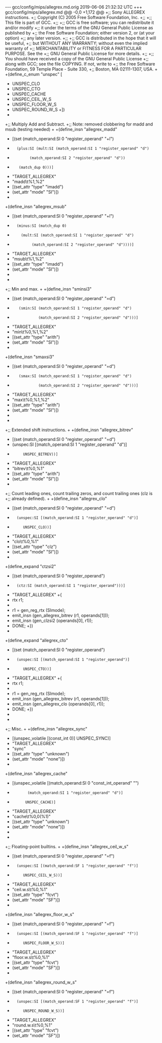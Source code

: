 --- gcc/config/mips/allegrex.md.orig	2019-06-06 21:32:32 UTC
+++ gcc/config/mips/allegrex.md
@@ -0,0 +1,172 @@
+;; Sony ALLEGREX instructions.
+;; Copyright (C) 2005 Free Software Foundation, Inc.
+;;
+;; This file is part of GCC.
+;;
+;; GCC is free software; you can redistribute it and/or modify
+;; it under the terms of the GNU General Public License as published by
+;; the Free Software Foundation; either version 2, or (at your option)
+;; any later version.
+;;
+;; GCC is distributed in the hope that it will be useful,
+;; but WITHOUT ANY WARRANTY; without even the implied warranty of
+;; MERCHANTABILITY or FITNESS FOR A PARTICULAR PURPOSE.  See the
+;; GNU General Public License for more details.
+;;
+;; You should have received a copy of the GNU General Public License
+;; along with GCC; see the file COPYING.  If not, write to
+;; the Free Software Foundation, 59 Temple Place - Suite 330,
+;; Boston, MA 02111-1307, USA.
+
+(define_c_enum "unspec" [
+  UNSPEC_CLO
+  UNSPEC_CTO
+  UNSPEC_CACHE
+  UNSPEC_CEIL_W_S
+  UNSPEC_FLOOR_W_S
+  UNSPEC_ROUND_W_S
+])
+
+;; Multiply Add and Subtract.
+;; Note: removed clobbering for madd and msub (testing needed)
+
+(define_insn "allegrex_madd"
+  [(set (match_operand:SI 0 "register_operand" "+l")
+       (plus:SI (mult:SI (match_operand:SI 1 "register_operand" "d")
+             (match_operand:SI 2 "register_operand" "d"))
+        (match_dup 0)))]
+  "TARGET_ALLEGREX"
+  "madd\t%1,%2"
+  [(set_attr "type"    "imadd")
+   (set_attr "mode"    "SI")])
+
+(define_insn "allegrex_msub"
+  [(set (match_operand:SI 0 "register_operand" "+l")
+       (minus:SI (match_dup 0)
+         (mult:SI (match_operand:SI 1 "register_operand" "d")
+              (match_operand:SI 2 "register_operand" "d"))))]
+  "TARGET_ALLEGREX"
+  "msub\t%1,%2"
+  [(set_attr "type"    "imadd")
+   (set_attr "mode"    "SI")])
+
+
+;; Min and max.
+
+(define_insn "sminsi3"
+  [(set (match_operand:SI 0 "register_operand" "=d")
+        (smin:SI (match_operand:SI 1 "register_operand" "d")
+                 (match_operand:SI 2 "register_operand" "d")))]
+  "TARGET_ALLEGREX"
+  "min\t%0,%1,%2"
+  [(set_attr "type"    "arith")
+   (set_attr "mode"    "SI")])
+
+(define_insn "smaxsi3"
+  [(set (match_operand:SI 0 "register_operand" "=d")
+        (smax:SI (match_operand:SI 1 "register_operand" "d")
+                 (match_operand:SI 2 "register_operand" "d")))]
+  "TARGET_ALLEGREX"
+  "max\t%0,%1,%2"
+  [(set_attr "type"    "arith")
+   (set_attr "mode"    "SI")])
+
+
+;; Extended shift instructions.
+
+(define_insn "allegrex_bitrev"
+  [(set (match_operand:SI 0 "register_operand" "=d")
+   (unspec:SI [(match_operand:SI 1 "register_operand" "d")]
+          UNSPEC_BITREV))]
+  "TARGET_ALLEGREX"
+  "bitrev\t%0,%1"
+  [(set_attr "type"    "arith")
+   (set_attr "mode"    "SI")])
+
+;; Count leading ones, count trailing zeros, and count trailing ones (clz is
+;; already defined).
+
+(define_insn "allegrex_clo"
+  [(set (match_operand:SI 0 "register_operand" "=d")
+       (unspec:SI [(match_operand:SI 1 "register_operand" "d")]
+          UNSPEC_CLO))]
+  "TARGET_ALLEGREX"
+  "clo\t%0,%1"
+  [(set_attr "type"    "clz")
+   (set_attr "mode"    "SI")])
+
+(define_expand "ctzsi2"
+  [(set (match_operand:SI 0 "register_operand")
+       (ctz:SI (match_operand:SI 1 "register_operand")))]
+  "TARGET_ALLEGREX"
+{
+  rtx r1;
+
+  r1 = gen_reg_rtx (SImode);
+  emit_insn (gen_allegrex_bitrev (r1, operands[1]));
+  emit_insn (gen_clzsi2 (operands[0], r1));
+  DONE;
+})
+
+(define_expand "allegrex_cto"
+  [(set (match_operand:SI 0 "register_operand")
+       (unspec:SI [(match_operand:SI 1 "register_operand")]
+          UNSPEC_CTO))]
+  "TARGET_ALLEGREX"
+{
+  rtx r1;
+
+  r1 = gen_reg_rtx (SImode);
+  emit_insn (gen_allegrex_bitrev (r1, operands[1]));
+  emit_insn (gen_allegrex_clo (operands[0], r1));
+  DONE;
+})
+
+
+;; Misc.
+
+(define_insn "allegrex_sync"
+  [(unspec_volatile [(const_int 0)] UNSPEC_SYNC)]
+  "TARGET_ALLEGREX"
+  "sync"
+  [(set_attr "type"    "unknown")
+   (set_attr "mode"    "none")])
+
+(define_insn "allegrex_cache"
+  [(unspec_volatile [(match_operand:SI 0 "const_int_operand" "")
+            (match_operand:SI 1 "register_operand" "d")]
+           UNSPEC_CACHE)]
+  "TARGET_ALLEGREX"
+  "cache\t%0,0(%1)"
+  [(set_attr "type"    "unknown")
+   (set_attr "mode"    "none")])
+
+
+;; Floating-point builtins.
+
+(define_insn "allegrex_ceil_w_s"
+  [(set (match_operand:SI 0 "register_operand" "=f")
+       (unspec:SI [(match_operand:SF 1 "register_operand" "f")]
+          UNSPEC_CEIL_W_S))]
+  "TARGET_ALLEGREX"
+  "ceil.w.s\t%0,%1"
+  [(set_attr "type"    "fcvt")
+   (set_attr "mode"    "SF")])
+
+(define_insn "allegrex_floor_w_s"
+  [(set (match_operand:SI 0 "register_operand" "=f")
+       (unspec:SI [(match_operand:SF 1 "register_operand" "f")]
+          UNSPEC_FLOOR_W_S))]
+  "TARGET_ALLEGREX"
+  "floor.w.s\t%0,%1"
+  [(set_attr "type"    "fcvt")
+   (set_attr "mode"    "SF")])
+
+(define_insn "allegrex_round_w_s"
+  [(set (match_operand:SI 0 "register_operand" "=f")
+       (unspec:SI [(match_operand:SF 1 "register_operand" "f")]
+          UNSPEC_ROUND_W_S))]
+  "TARGET_ALLEGREX"
+  "round.w.s\t%0,%1"
+  [(set_attr "type"    "fcvt")
+   (set_attr "mode"    "SF")])
